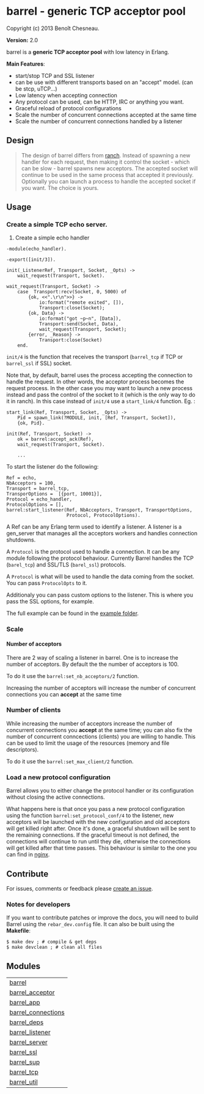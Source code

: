 

# barrel - generic TCP acceptor pool #

Copyright (c) 2013 Benoît Chesneau.

__Version:__ 2.0


barrel is a **generic TCP acceptor pool** with low latency in Erlang.

**Main Features**:

- start/stop TCP and SSL listener
- can be use with different transports based on an "accept" model. (can
be stcp, uTCP...)
- Low latency when accepting connection
- Any protocol can be used, can be HTTP, IRC or anything you want.
- Graceful reload of protocol configurations
- Scale the number of concurrent connections accepted at the same time
- Scale the number of concurrent connections handled by a listener

## Design

> The design of barrel differs from
> [ranch](http://github.com/extend/ranch). Instead of spawning
> a new handler for each request, then making it control the socket - which
> can be slow - barrel spawns new acceptors. The accepted
> socket will continue to be used in the same process that accepted it
> previously. Optionally you can launch a process to handle the
> accepted socket if you want. The choice is yours.

## Usage

### Create a simple TCP echo server.

1. Create a simple echo handler

```
-module(echo_handler).

-export([init/3]).

init(_ListenerRef, Transport, Socket, _Opts) ->
    wait_request(Transport, Socket).

wait_request(Transport, Socket) ->
    case  Transport:recv(Socket, 0, 5000) of
        {ok, <<".\r\n">>} ->
            io:format("remote exited", []),
            Transport:close(Socket);
        {ok, Data} ->
            io:format("got ~p~n", [Data]),
            Transport:send(Socket, Data),
            wait_request(Transport, Socket);
        {error, _Reason} ->
            Transport:close(Socket)
    end.
```

`init/4` is the function that receives the transport (`barrel_tcp` if TCP or
`barrel_ssl` if SSL) socket.

Note that, by default, barrel uses the process accepting
the connection to handle the request. In other words, the acceptor process
becomes the request process. In the other case you may want to launch a new
process instead and pass the control of the socket to it (which is the
only way to do it in ranch). In this case instead of `init/4` use a
`start_link/4` function. Eg. :

```
start_link(Ref, Transport, Socket, _Opts) ->
    Pid = spawn_link(?MODULE, init, [Ref, Transport, Socket]),
    {ok, Pid}.

init(Ref, Transport, Socket) ->
    ok = barrel:accept_ack(Ref),
    wait_request(Transport, Socket).

    ...
```

To start the listener do the following:

```
Ref = echo,
NbAcceptors = 100,
Transport = barrel_tcp,
TransporOptions =  [{port, 10001}],
Protocol = echo_handler,
ProtocolOptions = [],
barrel:start_listener(Ref, NbAcceptors, Transport, TransportOptions,
                      Protocol, ProtocolOptions).
```

A Ref can be any Erlang term used to identify a listener. A listener is
a gen_server that manages all the acceptors workers and handles connection
shutdowns.

A `Protocol` is the protocol used to handle a connection. It can be any
module following the protocol behaviour. Currently Barrel handles the TCP
(`barel_tcp`) and SSL/TLS (`barel_ssl`) protocols.

A `Protocol` is what will be used to handle the data coming from the
socket. You can pass `ProtocolOpts` to it.

Additionaly you can pass custom options to the listener. This is where
you pass the SSL options, for example.

The full example can be found in the [example folder](http://github.com/benoitc/barrel/tree/master/example/echo).

### Scale

#### Number of acceptors

There are 2 way of scaling a listener in barrel. One is to increase the
number of acceptors. By default the the number of acceptors is 100.

To do it use the `barrel:set_nb_acceptors/2` function.

Increasing the number of acceptors will increase the number of
concurrent connections you can **accept** at the same time

### Number of clients

While increasing the number of acceptors increase the number of
concurrent connections you **accept** at the same time; you can also fix
the number of concurrent conncections (clients) you are willing to handle.
This can be used to limit the usage of the resources (memory and
file descriptors).

To do it use the `barrel:set_max_client/2` function.

### Load a new protocol configuration

Barrel allows you to either change the protocol handler or its
configuration without closing the active connections.

What happens here is that once you pass a new protocol configuration
using the function `barrel:set_protocol_conf/4` to the
listener, new acceptors will be launched with the new configuration and
old acceptors will get killed right after. Once it's done, a graceful
shutdown will be sent to the remaining connections. If the graceful timeout is
not defined, the connections will continue to run until they die, otherwise
the connections will get killed after that time passes. This behaviour is
similar to the one you can find in
[nginx](http://wiki.nginx.org/CommandLine#Loading_a_New_Configuration_Using_Signals).

## Contribute

For issues, comments or feedback please [create an
issue](http://github.com/benoitc/barrel/issues).

### Notes for developers

If you want to contribute patches or improve the docs, you will need to
build Barrel using the `rebar_dev.config`  file. It can also be built
using the **Makefile**:

```
$ make dev ; # compile & get deps
$ make devclean ; # clean all files
```



## Modules ##


<table width="100%" border="0" summary="list of modules">
<tr><td><a href="http://github.com/benoitc/barrel/blob/master/doc/barrel.md" class="module">barrel</a></td></tr>
<tr><td><a href="http://github.com/benoitc/barrel/blob/master/doc/barrel_acceptor.md" class="module">barrel_acceptor</a></td></tr>
<tr><td><a href="http://github.com/benoitc/barrel/blob/master/doc/barrel_app.md" class="module">barrel_app</a></td></tr>
<tr><td><a href="http://github.com/benoitc/barrel/blob/master/doc/barrel_connections.md" class="module">barrel_connections</a></td></tr>
<tr><td><a href="http://github.com/benoitc/barrel/blob/master/doc/barrel_deps.md" class="module">barrel_deps</a></td></tr>
<tr><td><a href="http://github.com/benoitc/barrel/blob/master/doc/barrel_listener.md" class="module">barrel_listener</a></td></tr>
<tr><td><a href="http://github.com/benoitc/barrel/blob/master/doc/barrel_server.md" class="module">barrel_server</a></td></tr>
<tr><td><a href="http://github.com/benoitc/barrel/blob/master/doc/barrel_ssl.md" class="module">barrel_ssl</a></td></tr>
<tr><td><a href="http://github.com/benoitc/barrel/blob/master/doc/barrel_sup.md" class="module">barrel_sup</a></td></tr>
<tr><td><a href="http://github.com/benoitc/barrel/blob/master/doc/barrel_tcp.md" class="module">barrel_tcp</a></td></tr>
<tr><td><a href="http://github.com/benoitc/barrel/blob/master/doc/barrel_util.md" class="module">barrel_util</a></td></tr></table>

